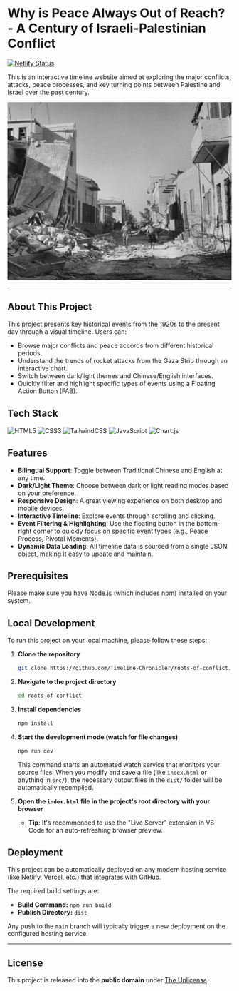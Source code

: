 # Why is Peace Always Out of Reach? - A Century of Israeli-Palestinian Conflict

[![Netlify Status](https://api.netlify.com/api/v1/badges/a35297a1-1e83-4cd4-ae2f-045b12efe9be/deploy-status)](https://app.netlify.com/sites/roots-of-conflict/deploys)

This is an interactive timeline website aimed at exploring the major conflicts, attacks, peace processes, and key turning points between Palestine and Israel over the past century.

[![Project Preview](public/images/preview.jpg)](https://roots-of-conflict.netlify.app/)

---

## About This Project

This project presents key historical events from the 1920s to the present day through a visual timeline. Users can:

- Browse major conflicts and peace accords from different historical periods.
- Understand the trends of rocket attacks from the Gaza Strip through an interactive chart.
- Switch between dark/light themes and Chinese/English interfaces.
- Quickly filter and highlight specific types of events using a Floating Action Button (FAB).

## Tech Stack

![HTML5](https://img.shields.io/badge/html5-%23E34F26.svg?style=for-the-badge&logo=html5&logoColor=white)
![CSS3](https://img.shields.io/badge/css3-%231572B6.svg?style=for-the-badge&logo=css3&logoColor=white)
![TailwindCSS](https://img.shields.io/badge/tailwindcss-%2338B2AC.svg?style=for-the-badge&logo=tailwind-css&logoColor=white)
![JavaScript](https://img.shields.io/badge/javascript-%23323330.svg?style=for-the-badge&logo=javascript&logoColor=%23F7DF1E)
![Chart.js](https://img.shields.io/badge/chart.js-F5788D.svg?style=for-the-badge&logo=chart.js&logoColor=white)

## Features

- **Bilingual Support**: Toggle between Traditional Chinese and English at any time.
- **Dark/Light Theme**: Choose between dark or light reading modes based on your preference.
- **Responsive Design**: A great viewing experience on both desktop and mobile devices.
- **Interactive Timeline**: Explore events through scrolling and clicking.
- **Event Filtering & Highlighting**: Use the floating button in the bottom-right corner to quickly focus on specific event types (e.g., Peace Process, Pivotal Moments).
- **Dynamic Data Loading**: All timeline data is sourced from a single JSON object, making it easy to update and maintain.

## Prerequisites

Please make sure you have [Node.js](https://nodejs.org/) (which includes npm) installed on your system.

## Local Development

To run this project on your local machine, please follow these steps:

1.  **Clone the repository**

    ```bash
    git clone https://github.com/Timeline-Chronicler/roots-of-conflict.git
    ```

2.  **Navigate to the project directory**

    ```bash
    cd roots-of-conflict
    ```

3.  **Install dependencies**

    ```bash
    npm install
    ```

4.  **Start the development mode (watch for file changes)**

    ```bash
    npm run dev
    ```

    This command starts an automated watch service that monitors your source files. When you modify and save a file (like `index.html` or anything in `src/`), the necessary output files in the `dist/` folder will be automatically recompiled.

5.  **Open the `index.html` file in the project's root directory with your browser**
    - **Tip**: It's recommended to use the "Live Server" extension in VS Code for an auto-refreshing browser preview.

## Deployment

This project can be automatically deployed on any modern hosting service (like Netlify, Vercel, etc.) that integrates with GitHub.

The required build settings are:

- **Build Command:** `npm run build`
- **Publish Directory:** `dist`

Any push to the `main` branch will typically trigger a new deployment on the configured hosting service.

---

## License

This project is released into the **public domain** under [The Unlicense](https://unlicense.org/).

